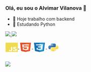 ### Olá, eu sou o Alvimar Vilanova 👋

- 🔭 Hoje trabalho com backend
- 🐍 Estudando Python

 <div>
  <a href="https://github.com/junio102">
  <img height="160em" src="https://github-readme-stats.vercel.app/api?username=junio102&show_icons=true&theme=gotham&include_all_commits=true&count_private=true"/>
  <img height="160em" src="https://github-readme-stats.vercel.app/api/top-langs/?username=junio102&layout=compact&langs_count=7&theme=gotham"/>
</div>

  <div style="display: inline_block"><br>
  <img align="center" alt="Junio-Js" height="30" width="40" src="https://raw.githubusercontent.com/devicons/devicon/master/icons/javascript/javascript-plain.svg">
  <img align="center" alt="Junio-HTML" height="30" width="40" src="https://raw.githubusercontent.com/devicons/devicon/master/icons/html5/html5-original.svg">
  <img align="center" alt="Junio-CSS" height="30" width="40" src="https://raw.githubusercontent.com/devicons/devicon/master/icons/css3/css3-original.svg">
  <img align="center" alt="Junio-Python" height="30" width="40" src="https://raw.githubusercontent.com/devicons/devicon/master/icons/python/python-original.svg">
</div>
  
  ##
  
  <div>
    <a href="https://www.linkedin.com/in/alvimar-vilanova" target="_blank"><img src="https://img.shields.io/badge/LinkedIn-0077B5?style=for-the-badge&logo=linkedin&logoColor=white" target="_blank"></a>
 </div>
